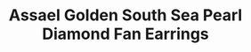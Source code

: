 ---
title: Assael Golden South Sea Pearl Diamond Fan Earrings
description: |
specs: |
  Golden South Sea Cultured Pearl Earrings, 15.0 - 15.2mm, set in Platinum with Pear Shape Diamonds, 5.24 ctw.
images:
  - assael-golden-south-sea-pearl-diamond-fan-earrings.jpg
category: Classic Assael
tags:
  - earrings
---